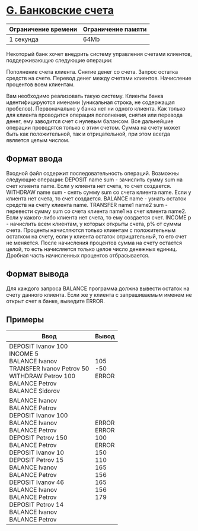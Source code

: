 # [G. Банковские счета](https://contest.yandex.ru/contest/27665/problems/G/ "Ссылка на сайт с задачей")
| Ограничение времени | Ограничение памяти |
| -|-|
| 1 секунда | 64Mb |

Некоторый банк хочет внедрить систему управления счетами клиентов, поддерживающую следующие операции:

Пополнение счета клиента. Снятие денег со счета. Запрос остатка средств на счете. Перевод денег между счетами клиентов. Начисление процентов всем клиентам.

Вам необходимо реализовать такую систему. Клиенты банка идентифицируются именами (уникальная строка, не содержащая пробелов). Первоначально у банка нет ни одного клиента. Как только для клиента проводится операция пололнения, снятия или перевода денег, ему заводится счет с нулевым балансом. Все дальнейшие операции проводятся только с этим счетом. Сумма на счету может быть как положительной, так и отрицательной, при этом всегда является целым числом.

## Формат ввода

Входной файл содержит последовательность операций. Возможны следующие операции: DEPOSIT name sum - зачислить сумму sum на счет клиента name. Если у клиента нет счета, то счет создается. WITHDRAW name sum - снять сумму sum со счета клиента name. Если у клиента нет счета, то счет создается. BALANCE name - узнать остаток средств на счету клиента name. TRANSFER name1 name2 sum - перевести сумму sum со счета клиента name1 на счет клиента name2. Если у какого-либо клиента нет счета, то ему создается счет. INCOME p - начислить всем клиентам, у которых открыты счета, p% от суммы счета. Проценты начисляются только клиентам с положительным остатком на счету, если у клиента остаток отрицательный, то его счет не меняется. После начисления процентов сумма на счету остается целой, то есть начисляется только целое число денежных единиц. Дробная часть начисленных процентов отбрасывается.

## Формат вывода

Для каждого запроса BALANCE программа должна вывести остаток на счету данного клиента. Если же у клиента с запрашиваемым именем не открыт счет в банке, выведите ERROR.

## Примеры

| Ввод | Вывод |
| -|-|
| DEPOSIT Ivanov 100</br>INCOME 5</br>BALANCE Ivanov</br>TRANSFER Ivanov Petrov 50</br>WITHDRAW Petrov 100</br>BALANCE Petrov</br>BALANCE Sidorov</br> | 105</br>-50</br>ERROR |
| BALANCE Ivanov</br>BALANCE Petrov</br>DEPOSIT Ivanov 100</br>BALANCE Ivanov</br>BALANCE Petrov</br>DEPOSIT Petrov 150</br>BALANCE Petrov</br>DEPOSIT Ivanov 10</br>DEPOSIT Petrov 15</br>BALANCE Ivanov</br>BALANCE Petrov</br>DEPOSIT Ivanov 46</br>BALANCE Ivanov</br>BALANCE Petrov</br>DEPOSIT Petrov 14</br>BALANCE Ivanov</br>BALANCE Petrov | ERROR</br>ERROR</br>100</br>ERROR</br>150</br>110</br>165</br>156</br>165</br>156</br>179 |